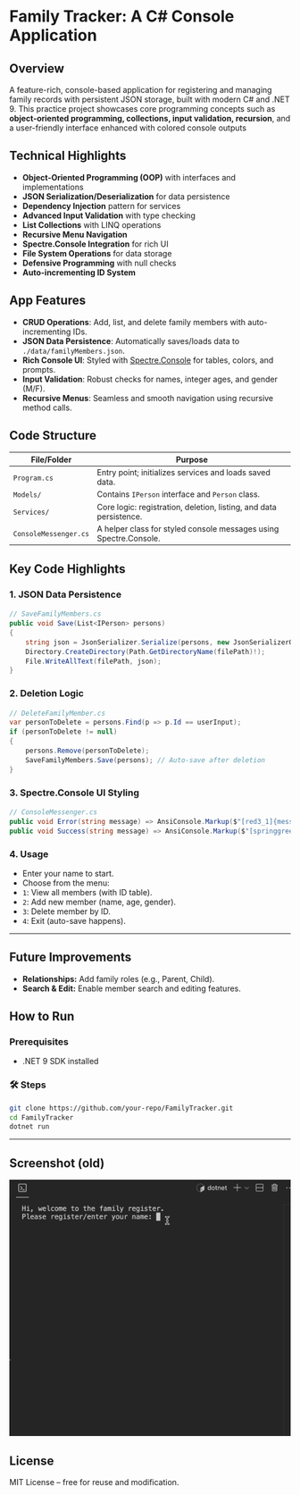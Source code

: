# Family Tracker: A C# Console Application

##  Overview


A feature-rich, console-based application for registering and managing family records with persistent JSON storage, built with modern C# and .NET 9. This practice project showcases core programming concepts such as **object-oriented programming, collections, input validation, recursion**, and a user-friendly interface enhanced with colored console outputs


## Technical Highlights

- **Object-Oriented Programming (OOP)** with interfaces and implementations  
- **JSON Serialization/Deserialization** for data persistence  
- **Dependency Injection** pattern for services  
- **Advanced Input Validation** with type checking  
- **List Collections** with LINQ operations  
- **Recursive Menu Navigation**  
- **Spectre.Console Integration** for rich UI  
- **File System Operations** for data storage  
- **Defensive Programming** with null checks  
- **Auto-incrementing ID System**


##  App Features

- **CRUD Operations**: Add, list, and delete family members with auto-incrementing IDs.
- **JSON Data Persistence**: Automatically saves/loads data to `./data/familyMembers.json`.
- **Rich Console UI**: Styled with [Spectre.Console](https://spectreconsole.net/) for tables, colors, and prompts.
- **Input Validation**: Robust checks for names, integer ages, and gender (M/F).
- **Recursive Menus**: Seamless and smooth navigation using recursive method calls.


## Code Structure

| File/Folder             | Purpose                                                             |
|------------------------|---------------------------------------------------------------------|
| `Program.cs`           | Entry point; initializes services and loads saved data.             |
| `Models/`              | Contains `IPerson` interface and `Person` class.                    |
| `Services/`            | Core logic: registration, deletion, listing, and data persistence.  |
| `ConsoleMessenger.cs`  | A helper class for styled console messages using Spectre.Console.   |


## Key Code Highlights

### 1. JSON Data Persistence

```csharp
// SaveFamilyMembers.cs
public void Save(List<IPerson> persons)  
{
    string json = JsonSerializer.Serialize(persons, new JsonSerializerOptions { WriteIndented = true });
    Directory.CreateDirectory(Path.GetDirectoryName(filePath)!);
    File.WriteAllText(filePath, json);
}
```

### 2. Deletion Logic

```csharp
// DeleteFamilyMember.cs
var personToDelete = persons.Find(p => p.Id == userInput);  
if (personToDelete != null)  
{
    persons.Remove(personToDelete);
    SaveFamilyMembers.Save(persons); // Auto-save after deletion
}
```

### 3. Spectre.Console UI Styling

```csharp
// ConsoleMessenger.cs
public void Error(string message) => AnsiConsole.Markup($"[red3_1]{message}[/]");  
public void Success(string message) => AnsiConsole.Markup($"[springgreen3_1]{message}[/]");
```


### 4. Usage

- Enter your name to start.
- Choose from the menu:
- `1`: View all members (with ID table).
- `2`: Add new member (name, age, gender).
- `3`: Delete member by ID.
- `4`: Exit (auto-save happens).


---

##  Future Improvements

- **Relationships:** Add family roles (e.g., Parent, Child).
- **Search & Edit:** Enable member search and editing features.


##  How to Run


### Prerequisites

- .NET 9 SDK installed

### 🛠️ Steps

```bash
git clone https://github.com/your-repo/FamilyTracker.git
cd FamilyTracker
dotnet run
```

---

## Screenshot (old)


![preview](https://github.com/adolfmathebula/ConsoleFamTrackApp/blob/main/screenshot/famtrack1.gif?raw=true)


## License

MIT License – free for reuse and modification.
